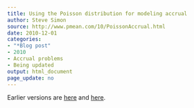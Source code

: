 ```yaml
---
title: Using the Poisson distribution for modeling accrual
author: Steve Simon
source: http://www.pmean.com/10/PoissonAccrual.html
date: 2010-12-01
categories:
- "*Blog post"
- 2010
- Accrual problems
- Being updated
output: html_document
page_update: no
---
```


Earlier versions are [here][sim1] and [here][sim2].

[sim1]: http://www.pmean.com/10/PoissonAccrual.html
[sim2]: http://new.pmean.com/accrual-using-poisson/
